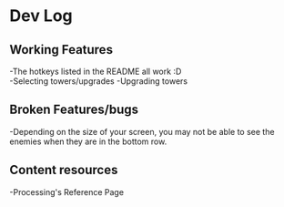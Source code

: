 # Dev Log

## Working Features

-The hotkeys listed in the README all work :D</br>
-Selecting towers/upgrades
-Upgrading towers

## Broken Features/bugs

-Depending on the size of your screen, you may not be able to see the enemies when they are in the bottom row.

## Content resources

-Processing's Reference Page
